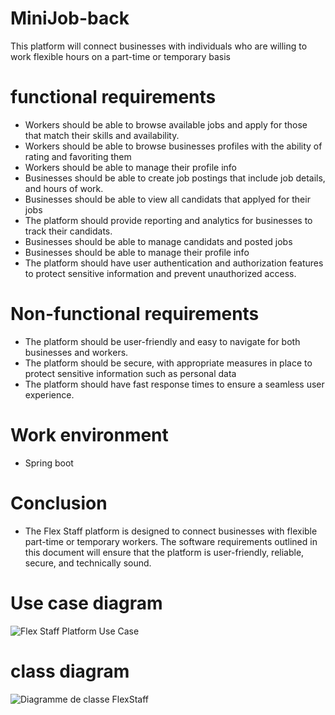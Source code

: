 # MiniJob-back
This platform will connect businesses with individuals who are willing to work flexible hours on a part-time or temporary basis

# functional requirements
-	Workers should be able to browse available jobs and apply for those that match their skills and availability.
- Workers should be able to browse businesses profiles with the ability of rating and favoriting them
- Workers should be able to manage their profile info
- Businesses should be able to create job postings that include job details, and hours of work.
- Businesses should be able to view all candidats that applyed for their jobs
-	The platform should provide reporting and analytics for businesses to track their candidats.
- Businesses should be able to manage candidats and posted jobs
- Businesses should be able to manage their profile info
-	The platform should have user authentication and authorization features to protect sensitive information and prevent unauthorized access.

# Non-functional requirements
-	The platform should be user-friendly and easy to navigate for both businesses and workers.
-	The platform should be secure, with appropriate measures in place to protect sensitive information such as personal data 
-	The platform should have fast response times to ensure a seamless user experience.

# Work environment
- Spring boot

# Conclusion
- The Flex Staff platform is designed to connect businesses with flexible part-time or temporary workers. The software requirements outlined in this document will ensure that the platform is user-friendly, reliable,
secure, and technically sound.

# Use case diagram

![Flex Staff Platform Use Case](https://user-images.githubusercontent.com/65952489/230768836-60af06bc-865b-4354-8475-c3ebdfad8d7d.png)

# class diagram

![Diagramme de classe FlexStaff](https://user-images.githubusercontent.com/65952489/230768850-dcc0c85b-7c0f-49d0-a0b0-c0f02a1b55d9.png)
